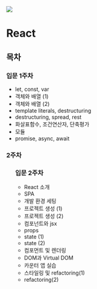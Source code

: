 <div>
  <img src='https://raw.githubusercontent.com/fjw1010/React/170c664f8f83fbfaf9eb12525cf57ba40c65cdbb/react-app/public/logo192.png' />
  <h1>React</h1>
  <h2>목차</h2>
  <h3>입문 1주차</h3>
  <ul>
    <li>let, const, var</li>
    <li>객체와 배열 (1)</li>
    <li>객체와 배열 (2)</li>
    <li>template literals, destructuring</li>
    <li>destructuring, spread, rest</li>
    <li>화살표함수, 조건연산자, 단축평가</li>
    <li>모듈</li>
    <li>promise, async, await</li>
  </ul>
  <h3>2주차</h3>
  <ul>
  <h3>입문 2주차</h3>
  <ul>
    <li>React 소개</li>
    <li>SPA</li>
    <li>개발 환경 세팅</li>
    <li>프로젝트 생성 (1)</li>
    <li>프로젝트 생성 (2)</li>
    <li>컴포넌트와 jsx</li>
    <li>props</li>
    <li>state (1)</li>
    <li>state (2)</li>
    <li>컴포먼트 및 렌더링</li>
    <li>DOM과 Virtual DOM</li>
    <li>카운터 앱 실습</li>
    <li>스타일링 및 refactoring(1)</li>
    <li>refactoring(2)</li>
  </ul>
</div>
